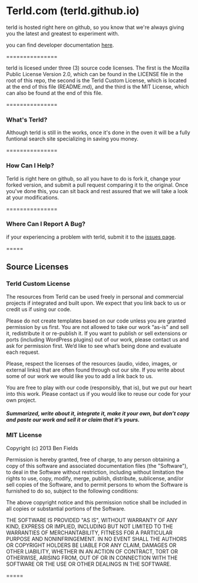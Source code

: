 Terld.com (terld.github.io)
===============

terld is hosted right here on github, so you know that we're always giving you the latest and greatest to experiment with.


you can find developer documentation [here](http://benfields.github.io/terld).

===============

terld is licesed under three (3) source code licenses. The first is the Mozilla Public License Version 2.0, which can be found in the LICENSE file in the root of this repo, the second is the Terld Custom License, which is located at the end of this file (README.md), and the third is the MIT License, which can also be found at the end of this file.

===============

### What's Terld?

Although terld is still in the works, once it's done in the oven it will be a fully funtional search site specializing in saving you money.

===============

### How Can I Help?

Terld is right here on github, so all you have to do is fork it, change your forked version, and submit a pull request comparing it to the original. Once you've done this, you can sit back and rest assured that we will take a look at your modifications.

===============

### Where Can I Report A Bug?

if your experiencing a problem with terld, submit it to the [issues page](http://github.com/terld/terld.github.io/issues).

=====

## Source Licenses

### Terld Custom License

The resources from Terld can be used freely in personal and commercial projects if integrated and built upon. We expect that you link back to us or credit us if using our code. 

Please do not create templates based on our code unless you are granted permission by us first. You are not allowed to take our work “as-is” and sell it, redistribute it or re-publish it. If you want to publish or sell extensions or ports (including WordPress plugins) out of our work, please contact us and ask for permission first. We’d like to see what’s being done and evaluate each request. 

Please, respect the licenses of the resources (audio, video, images, or external links) that are often found through out our site. If you write about some of our work we would like you to add a link back to us.

You are free to play with our code (responsibly, that is), but we put our heart into this work. Please contact us if you would like to reuse our code for your own project. 

##### Summarized, write about it, integrate it, make it your own, but don’t copy and paste our work and sell it or claim that it’s yours. 

### MIT License

Copyright (c) 2013 Ben Fields

Permission is hereby granted, free of charge, to any person obtaining a copy of
this software and associated documentation files (the "Software"), to deal in
the Software without restriction, including without limitation the rights to
use, copy, modify, merge, publish, distribute, sublicense, and/or sell copies of
the Software, and to permit persons to whom the Software is furnished to do so,
subject to the following conditions:

The above copyright notice and this permission notice shall be included in all
copies or substantial portions of the Software.

THE SOFTWARE IS PROVIDED "AS IS", WITHOUT WARRANTY OF ANY KIND, EXPRESS OR
IMPLIED, INCLUDING BUT NOT LIMITED TO THE WARRANTIES OF MERCHANTABILITY, FITNESS
FOR A PARTICULAR PURPOSE AND NONINFRINGEMENT. IN NO EVENT SHALL THE AUTHORS OR
COPYRIGHT HOLDERS BE LIABLE FOR ANY CLAIM, DAMAGES OR OTHER LIABILITY, WHETHER
IN AN ACTION OF CONTRACT, TORT OR OTHERWISE, ARISING FROM, OUT OF OR IN
CONNECTION WITH THE SOFTWARE OR THE USE OR OTHER DEALINGS IN THE SOFTWARE.

=====

